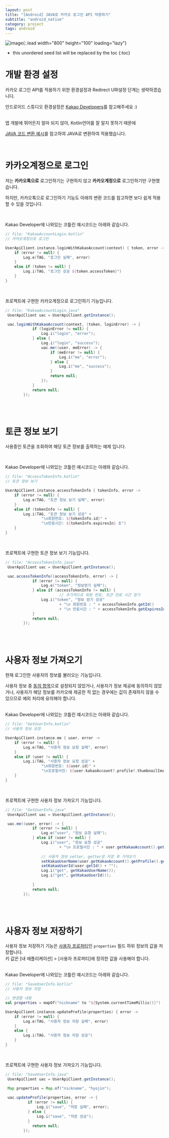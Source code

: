 ```yaml
---
layout: post
title: "[Android] JAVA로 카카오 로그인 API 적용하기"
subtitle: "android_native"
category: project
tags: android
---
```


![image](https://upload.wikimedia.org/wikipedia/commons/thumb/d/de/Kakao_CI_yellow.svg/1200px-Kakao_CI_yellow.svg.png){:.lead width="800" height="100" loading="lazy"}

<!--more-->

* this unordered seed list will be replaced by the toc
{:toc}


# 개발 환경 설정

카카오 로그인 API를 적용하기 위한 환경설정과 Redirect URI설정 단계는 생략하겠습니다.<br>

안드로이드 스튜디오 환경설정은 [Kakao Developers](https://developers.kakao.com/docs/latest/ko/getting-started/sdk-android)를 참고해주세요 :)<br><br>

앱 개발에 뛰어든지 얼마 되지 않아, Kotlin언어를 잘 알지 못하기 때문에 <br>

[JAVA 코드 변환 예시](https://devtalk.kakao.com/t/topic/108796/2)를 참고하여 JAVA로 변환하여 적용했습니다.<br>

<br>

# 카카오계정으로 로그인

저는 **카카오톡으로** 로그인하기는 구현하지 않고 **카카오계정으로** 로그인하기만 구현했습니다.<br>

하지만, 카카오톡으로 로그인하기 기능도 아래의 변환 코드를 참고하면 보다 쉽게 적용할 수 있을 것입니다.<br>

<br>

Kakao Developer에 나와있는 코틀린 예시코드는 아래와 같습니다.

```kotlin
// file: "KakaoAccountLogin.kotlin"
// 카카오계정으로 로그인

UserApiClient.instance.loginWithKakaoAccount(context) { token, error ->
    if (error != null) {
        Log.e(TAG, "로그인 실패", error)
    }
    else if (token != null) {
        Log.i(TAG, "로그인 성공 ${token.accessToken}")
    }
}
```

<br>

프로젝트에 구현한 카카오계정으로 로그인하기 기능입니다.

```java
// file: "KakaoAccountLogin.java"
 UserApiClient uac = UserApiClient.getInstance();

 uac.loginWithKakaoAccount(context, (token, loginError) -> {
            if (loginError != null) {
                Log.i("login", "error");
            } else {
                Log.i("login", "success");
                uac.me((user, meError) -> {
                    if (meError != null) {
                        Log.i("me", "error");
                    } else {
                        Log.i("me", "success");
                    }
                    return null;
                });
            }
            return null;
        });
```

<br><br>

# 토큰 정보 보기

사용중인 토큰을 조회하여 해당 토큰 정보를 출력하는 예제 입니다. <br>

<br>

Kakao Developer에 나와있는 코틀린 예시코드는 아래와 같습니다.

```kotlin
// file: "AccessTokenInfo.kotlin"
// 토큰 정보 보기

UserApiClient.instance.accessTokenInfo { tokenInfo, error ->
    if (error != null) {
        Log.e(TAG, "토큰 정보 보기 실패", error)
    }
    else if (tokenInfo != null) {
        Log.i(TAG, "토큰 정보 보기 성공" +
                "\n회원번호: ${tokenInfo.id}" +
                "\n만료시간: ${tokenInfo.expiresIn} 초")
    }
}
```

<br>

프로젝트에 구현한 토큰 정보 보기 기능입니다.

```java
// file: "AccessTokenInfo.java"
 UserApiClient uac = UserApiClient.getInstance();

 uac.accessTokenInfo((accessTokenInfo, error) -> {
            if (error != null) {
                Log.e("token", "정보얻기 실패");
            } else if (accessTokenInfo != null) {
                		// 추가적으로 회원 번호, 토큰 만료 시간 얻기
                Log.i("token", "정보 얻기 성공"
                        + "\n 회원번호 : " + accessTokenInfo.getId()
                        + "\n 만료시간 : " + accessTokenInfo.getExpiresIn());
            }
            return null;
        });
```

<br><br>

# 사용자 정보 가져오기

현재 로그인한 사용자의 정보를 불러오는 기능입니다. <br>

사용자 정보 중 [동의 항목](https://developers.kakao.com/docs/latest/ko/kakaologin/prerequisite#consent-item)으로 설정되지 않았거나, 사용자가 정보 제공에 동의하지 않았거나, 사용자가 해당 정보를 카카오에 제공한 적 없는 경우에는 값이 존재하지 않을 수 있으므로 예외 처리에 유의해야 합니다.<br><br>

Kakao Developer에 나와있는 코틀린 예시코드는 아래와 같습니다.

```kotlin
// file: "GetUserInfo.kotlin"
// 사용자 정보 요청

UserApiClient.instance.me { user, error ->
    if (error != null) {
        Log.e(TAG, "사용자 정보 요청 실패", error)
    }
    else if (user != null) {
        Log.i(TAG, "사용자 정보 요청 성공" +
                "\n회원번호: ${user.id}" +
                "\n프로필사진: ${user.kakaoAccount?.profile?.thumbnailImageUrl}")
    }
}
```

<br>

프로젝트에 구현한 사용자 정보 가져오기 기능입니다.

```java
// file: "GetUserInfo.java"
 UserApiClient uac = UserApiClient.getInstance();

 uac.me((user, error) -> {
            if (error != null) {
                Log.e("user", "정보 요청 실패");
            } else if (user != null) {
                Log.i("user", "정보 요청 성공"
                        + "\n 프로필사진 : " + user.getKakaoAccount().getProfile().getThumbnailImageUrl());
                
                // 사용자 정보 setter, getter로 저장 후 가져오기
                setKakaoUserName(user.getKakaoAccount().getProfile().getNickname());
                setKakaoUserId(user.getId() + "");
                Log.i("get", getKakaoUserName());
                Log.i("get", getKakaoUserId());
                
            }
            return null;
        });
```

<br><br>

# 사용자 정보 저장하기

사용자 정보 저장하기 기능은 [사용자 프로퍼티](https://developers.kakao.com/docs/latest/ko/kakaologin/prerequisite#user-properties)인 `properties` 필드 하위 정보의 값을 저장합니다. <br>키 값은 [내 애플리케이션] > [사용자 프로퍼티]에 정의한 값을 사용해야 합니다.<br><br>

Kakao Developer에 나와있는 코틀린 예시코드는 아래와 같습니다.

```kotlin
// file: "SaveUserInfo.kotlin"
// 사용자 정보 저장

// 변경할 내용
val properties = mapOf("nickname" to "${System.currentTimeMillis()}")

UserApiClient.instance.updateProfile(properties) { error ->
    if (error != null) {
        Log.e(TAG, "사용자 정보 저장 실패", error)
    }
    else {
        Log.i(TAG, "사용자 정보 저장 성공")
    }
}
```

<br>

프로젝트에 구현한 사용자 정보 가져오기 기능입니다.

```java
// file: "SaveUserInfo.java"
 UserApiClient uac = UserApiClient.getInstance();

 Map properties = Map.of("nickname", "hyojin");
       
 uac.updateProfile(properties, error -> {
          if (error != null) {
              Log.i("save", "저장 실패", error);
          } else {
              Log.i("save", "저장 성공");
          }
            return null;
        });
```

<br><br>





